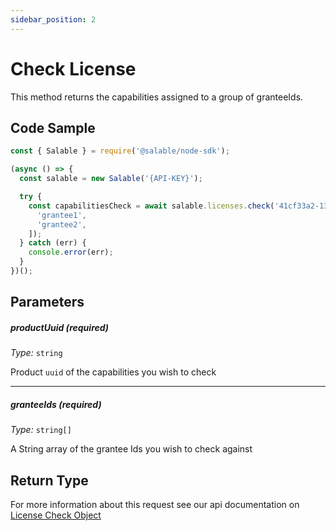 ```yaml
---
sidebar_position: 2
---
```


# Check License

This method returns the capabilities assigned to a group of granteeIds.

## Code Sample

```typescript
const { Salable } = require('@salable/node-sdk');

(async () => {
  const salable = new Salable('{API-KEY}');

  try {
    const capabilitiesCheck = await salable.licenses.check('41cf33a2-136e-4959-b5c7-73889ab94eff', [
      'grantee1',
      'grantee2',
    ]);
  } catch (err) {
    console.error(err);
  }
})();
```

## Parameters

##### productUuid (_required_)

_Type:_ `string`

Product `uuid` of the capabilities you wish to check

---

##### granteeIds (_required_)

_Type:_ `string[]`

A String array of the grantee Ids you wish to check against

## Return Type

For more information about this request see our api documentation on [License Check Object](https://docs.salable.app/api#tag/Licenses/operation/getLicenseCheck)
